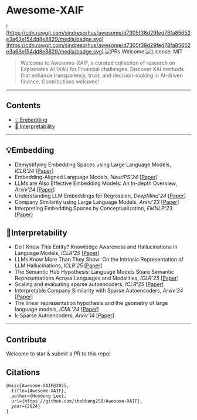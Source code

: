 # Awesome-XAIF

![https://cdn.rawgit.com/sindresorhus/awesome/d7305f38d29fed78fa85652e3a63e154dd8e8829/media/badge.svg](https://cdn.rawgit.com/sindresorhus/awesome/d7305f38d29fed78fa85652e3a63e154dd8e8829/media/badge.svg)
![PRs Welcome](https://img.shields.io/badge/PRs-welcome-brightgreen.svg?style=flat-square)
![License: MIT](https://img.shields.io/badge/License-MIT-yellow.svg)

> Welcome to Awesome-XAIF, a curated collection of research on Explainable AI (XAI) for Financial challenges. Discover XAI methods that enhance transparency, trust, and decision-making in AI-driven finance. Contributions welcome!
---

## Contents
- [💡 Embedding](#embedding)
- [🔎 Interpretability](#interpretability)
---

## 💡Embedding
- Demystifying Embedding Spaces using Large Language Models, *ICLR'24* [[Paper](https://arxiv.org/pdf/2310.04475)]
- Embedding-Aligned Language Models, *NeurIPS'24* [[Paper](https://arxiv.org/pdf/2406.00024)]
- LLMs are Also Effective Embedding Models: An In-depth Overview, *Arxiv'24* [[Paper](https://arxiv.org/pdf/2412.12591)]
- Understanding LLM Embeddings for Regression, *DeepMind'24* [[Paper](https://arxiv.org/pdf/2411.14708)]
- Company Similarity using Large Language Models, *Arxiv'23* [[Paper](https://arxiv.org/pdf/2308.08031)]
- Interpreting Embedding Spaces by Conceptualization, *EMNLP'23* [[Paper](https://aclanthology.org/2023.emnlp-main.106.pdf)]

## 🔎Interpretability
- Do I Know This Entity? Knowledge Awareness and Hallucinations in Language Models, *ICLR'25* [[Paper](https://arxiv.org/pdf/2411.14257)]
- LLMs Know More Than They Show: On the Intrinsic Representation of LLM Hallucinations, *ICLR'25* [[Paper](https://arxiv.org/pdf/2410.02707)]
- The Semantic Hub Hypothesis: Language Models Share Semantic Representations Across Languages and Modalities, *ICLR'25* [[Paper](https://arxiv.org/pdf/2411.04986)]
- Scaling and evaluating sparse autoencoders, *ICLR'25* [[Paper](https://openreview.net/pdf?id=tcsZt9ZNKD)]
- Interpretable Company Similarity with Sparse Autoencoders, *Arxiv'24* [[Paper](https://arxiv.org/pdf/2412.02605)]
- The linear representation hypothesis and the geometry of large language models, *ICML'24* [[Paper](https://dl.acm.org/doi/10.5555/3692070.3693675)]
- k-Sparse Autoencoders, *Arxiv'14* [[Paper](https://arxiv.org/pdf/1312.5663)]
---
## Contribute
Welcome to star & submit a PR to this repo!

## Citations
```
@misc{Awesome-XAIF@2025,
  title={Awesome-XAIF},
  author={Hoyoung Lee}, 
  url={https://github.com/ihobbang250/Awesome-XAIF},
  year={2024}
}
```
